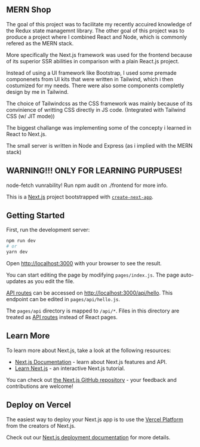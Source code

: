 ## MERN Shop

The goal of this project was to facilitate my recently accuired knowledge of the Redux state managemnt library. The other goal of this project was to produce a project where I combined React and Node, which is commonly refered as the MERN stack.

More specifically the Next.js framework was used for the frontend because of its superior SSR abilities in comparison with a plain React.js project.

Instead of using a UI framework like Bootstrap, I used some premade componenets from UI kits that were written in Tailwind, which i then costumized for my needs. There were also some components completly design by me in Tailwind.

The choice of Tailwindcss as the CSS framework was mainly because of its convinience of writting CSS directly in JS code. (Integrated with Tailwind CSS (w/ JIT mode))

The biggest challange was implementing some of the concepty i learned in React to Next.js.

The small server is written in Node and Express (as i implied with the MERN stack)

## WARNING!!! ONLY FOR LEARNING PURPUSES!

node-fetch vunrability! Run npm audit on ./frontend for more info.



This is a [Next.js](https://nextjs.org/) project bootstrapped with [`create-next-app`](https://github.com/vercel/next.js/tree/canary/packages/create-next-app).

## Getting Started

First, run the development server:

```bash
npm run dev
# or
yarn dev
```

Open [http://localhost:3000](http://localhost:3000) with your browser to see the result.

You can start editing the page by modifying `pages/index.js`. The page auto-updates as you edit the file.

[API routes](https://nextjs.org/docs/api-routes/introduction) can be accessed on [http://localhost:3000/api/hello](http://localhost:3000/api/hello). This endpoint can be edited in `pages/api/hello.js`.

The `pages/api` directory is mapped to `/api/*`. Files in this directory are treated as [API routes](https://nextjs.org/docs/api-routes/introduction) instead of React pages.

## Learn More

To learn more about Next.js, take a look at the following resources:

- [Next.js Documentation](https://nextjs.org/docs) - learn about Next.js features and API.
- [Learn Next.js](https://nextjs.org/learn) - an interactive Next.js tutorial.

You can check out [the Next.js GitHub repository](https://github.com/vercel/next.js/) - your feedback and contributions are welcome!

## Deploy on Vercel

The easiest way to deploy your Next.js app is to use the [Vercel Platform](https://vercel.com/new?utm_medium=default-template&filter=next.js&utm_source=create-next-app&utm_campaign=create-next-app-readme) from the creators of Next.js.

Check out our [Next.js deployment documentation](https://nextjs.org/docs/deployment) for more details.
